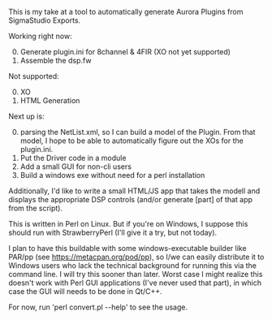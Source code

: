 This is my take at a tool to automatically generate Aurora Plugins from SigmaStudio Exports.

Working right now:

0. Generate plugin.ini for 8channel & 4FIR (XO not yet supported)
0. Assemble the dsp.fw

Not supported:

0. XO
0. HTML Generation

Next up is:

0. parsing the NetList.xml, so I can build a model of the Plugin. From that model, I hope to be able to automatically figure out the XOs for the plugin.ini.
0. Put the Driver code in a module
0. Add a small GUI for non-cli users
0. Build a windows exe without need for a perl installation

Additionally, I'd like to write a small HTML/JS app that takes the modell and displays the appropriate DSP controls (and/or generate [part] of that app from the script).

This is written in Perl on Linux. But if you're on Windows, I suppose this should run with StrawberryPerl (I'll give it a try, but not today).

I plan to have this buildable with some windows-executable builder like PAR/pp (see https://metacpan.org/pod/pp), so I/we can easily distribute it to Windows users who lack the technical background for running this via the command line.
I will try this sooner than later. Worst case I might realize this doesn't work with Perl GUI applications (I've never used that part), in which case the GUI will needs to be done in Qt/C++.

For now, run 'perl convert.pl --help' to see the usage.
